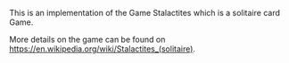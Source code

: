 This is an implementation of the Game Stalactites which is a solitaire card Game.

More details on the game can be found on https://en.wikipedia.org/wiki/Stalactites_(solitaire). 